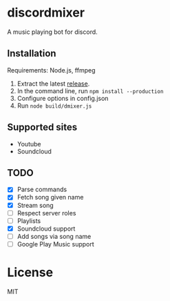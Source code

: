 # discordmixer

A music playing bot for discord.

## Installation

Requirements: Node.js, ffmpeg

1. Extract the latest [release](https://github.com/subnomo/discordmixer/releases).
2. In the command line, run `npm install --production`
3. Configure options in config.json
4. Run `node build/dmixer.js`

## Supported sites

- Youtube
- Soundcloud

## TODO

- [x] Parse commands
- [x] Fetch song given name
- [x] Stream song
- [ ] Respect server roles
- [ ] Playlists
- [x] Soundcloud support
- [ ] Add songs via song name
- [ ] Google Play Music support

# License

MIT